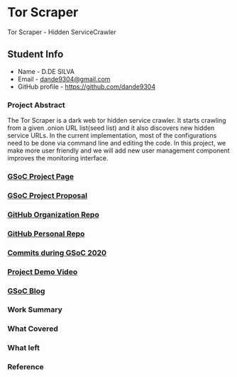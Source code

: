 # Tor Scraper
Tor Scraper - Hidden ServiceCrawler

## Student Info

* Name - D.DE SILVA
* Email - dande9304@gmail.com
* GitHub profile - https://github.com/dande9304

### Project Abstract
The Tor Scraper is a dark web tor hidden service crawler. It starts crawling from a given .onion URL list(seed list) and it also discovers new hidden service URLs. In the current implementation, most of the configurations need to be done via command line and editing the code. In this project, we make more user friendly and we will add new user management component improves the monitoring interface.

### [GSoC Project Page](https://summerofcode.withgoogle.com/projects/#4738535497662464)

### [GSoC Project Proposal](https://drive.google.com/file/d/1CCK4vBLB8RQNsqsBkuRTtmv7TjDgvT4Z/view?usp=sharing)

### [GitHub Organization Repo](https://github.com/scorelab/TorScrapper)

### [GitHub Personal Repo](https://github.com/dande9304/TorScrapper)

### [Commits during GSoC 2020](https://github.com/scorelab/TorScrapper/commits/master)

### [Project Demo Video]()

### [GSoC Blog]()

### Work Summary

### What Covered

### What left

### Reference
